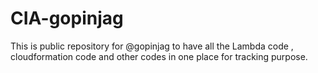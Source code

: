 # CIA-gopinjag

This is public repository for @gopinjag to have all the Lambda code , cloudformation code and other codes in one place for tracking purpose. 
